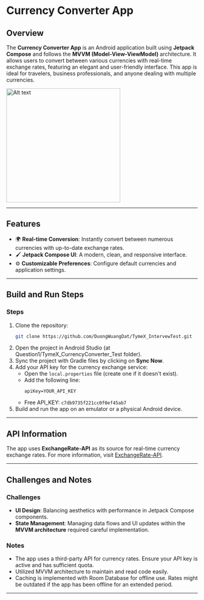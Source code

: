 # Currency Converter App

## Overview
The **Currency Converter App** is an Android application built using **Jetpack Compose** and follows the **MVVM (Model-View-ViewModel)** architecture. It allows users to convert between various currencies with real-time exchange rates, featuring an elegant and user-friendly interface. This app is ideal for travelers, business professionals, and anyone dealing with multiple currencies.

<img src="https://firebasestorage.googleapis.com/v0/b/remood-177f5.appspot.com/o/preview_screen.jpg?alt=media&token=8a0211c1-4105-4f53-a154-4be2e0c9679d" alt="Alt text" width="300">

---

## Features
- 🌍 **Real-time Conversion**: Instantly convert between numerous currencies with up-to-date exchange rates.
- 🖌️ **Jetpack Compose UI**: A modern, clean, and responsive interface.
- ⚙️ **Customizable Preferences**: Configure default currencies and application settings.

---

## Build and Run Steps

### Steps
1. Clone the repository:
   ```bash
   git clone https://github.com/DuongWuangDat/TymeX_IntervewTest.git
   ```
2. Open the project in Android Studio (at Question1/TymeX_CurrencyConverter_Test folder).
3. Sync the project with Gradle files by clicking on **Sync Now**.
4. Add your API key for the currency exchange service:
   - Open the `local.properties` file (create one if it doesn't exist).
   - Add the following line:
     ```properties
     apiKey=YOUR_API_KEY
     ```
   - Free API_KEY: ```c7db9735f221cc0f0ef45ab7```
5. Build and run the app on an emulator or a physical Android device.

---

## API Information
The app uses **ExchangeRate-API** as its source for real-time currency exchange rates. For more information, visit [ExchangeRate-API](https://www.exchangerate-api.com/).

---

## Challenges and Notes

### Challenges
- **UI Design**: Balancing aesthetics with performance in Jetpack Compose components.
- **State Management**: Managing data flows and UI updates within the **MVVM architecture** required careful implementation.

### Notes
- The app uses a third-party API for currency rates. Ensure your API key is active and has sufficient quota.
- Utilized MVVM architecture to maintain and read code easily.
- Caching is implemented with Room Database for offline use. Rates might be outdated if the app has been offline for an extended period.

---
